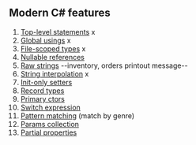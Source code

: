  ## Modern C# features

1. [Top-level statements](top-level-statements.md) x 
2. [Global usings](global-usings.md) x
3. [File-scoped types](file-scoped.md) x
4. [Nullable references](nullable.md)
5. [Raw strings](raw-strings.md) --inventory, orders printout message--
6. [String interpolation](string-interpolation.md) x
7. [Init-only setters](init-only-setters.md)
8. [Record types](record-types.md)
9. [Primary ctors](primary-ctor.md)
10. [Switch expression](switch-expression.md)
11. [Pattern matching](pattern-matching.md) (match by genre)
12. [Params collection](params-collection.md)
13. [Partial properties](partial-properties.md)



